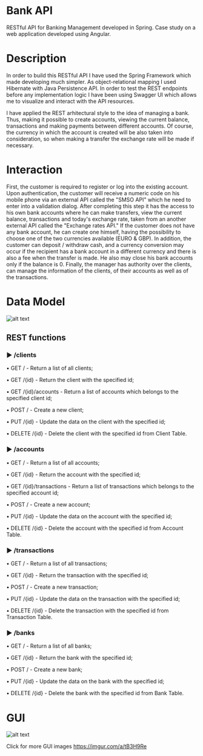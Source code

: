 # Bank API


RESTful API for Banking Management developed in Spring. Case study on a web application developed using Angular.

# Description

In order to build this RESTful API I have used the Spring Framework which made
developing much simpler. As object-relational mapping I used Hibernate with Java
Persistence API. In order to test the REST endpoints before any implementation logic
I have been using Swagger UI which allows me to visualize and interact with the API
resources.

I have applied the REST arhitectural style to the idea of managing a bank. Thus,
making it possible to create accounts, viewing the current balance, transactions and
making payments between different accounts. Of course, the currency in which the
account is created will be also taken into consideration, so when making a transfer the
exchange rate will be made if necessary.

# Interaction

First, the customer is required to register or log into the existing account. Upon authentication, the customer will receive a numeric code on his mobile phone
via an external API called the "SMSO API" which he need to enter into a validation dialog. After completing this step it has the access to his own bank accounts where he can make transfers, view the current balance, transactions and today's exchange rate, taken from an another external API called the "Exchange rates API." If the customer does not have any bank account, he can create one himself, having the possibility to choose one of the two currencies available (EURO & GBP). In addition, the customer can deposit / withdraw cash, and a currency conversion may occur if the recipient has a bank account in a different currency and there is also a fee when the transfer is made. He also may close his bank accounts only if the balance is 0. Finally, the manager has authority over the clients, can manage the information of the clients, of their accounts as well as of the transactions.

# Data Model
![alt text](https://i.imgur.com/MCxLco3.jpg)

## REST functions

### ► /clients
• GET / - Return a list of all clients;

• GET /{id} - Return the client with the specified id;

• GET /{id}/accounts - Return a list of accounts which belongs to the specified client id;

• POST / - Create a new client;

• PUT /{id} - Update the data on the client with the specified id;

• DELETE /{id} - Delete the client with the specified id from Client Table.


### ► /accounts
• GET / - Return a list of all accounts;

• GET /{id} - Return the account with the specified id;

• GET /{id}/transactions - Return a list of transactions which belongs to the specified account id;

• POST / - Create a new account;

• PUT /{id} - Update the data on the account with the specified id;

• DELETE /{id} - Delete the account with the specified id from Account Table.


### ► /transactions
• GET / - Return a list of all transactions;

• GET /{id} - Return the transaction with the specified id;

• POST / - Create a new transaction;

• PUT /{id} - Update the data on the transaction with the specified id;

• DELETE /{id} - Delete the transaction with the specified id from Transaction Table.


### ► /banks
• GET / - Return a list of all banks;

• GET /{id} - Return the bank with the specified id;

• POST / - Create a new bank;

• PUT /{id} - Update the data on the bank with the specified id;

• DELETE /{id} - Delete the bank with the specified id from Bank Table.


# GUI

![alt text](https://i.imgur.com/FWqxz1M.jpg)

Click for more GUI images https://imgur.com/a/tB3H9Re
